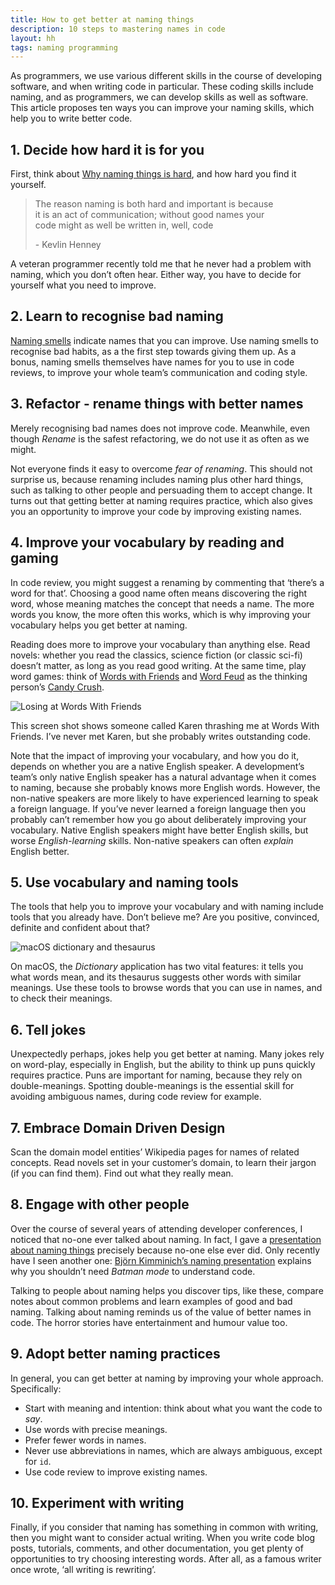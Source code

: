 ```yaml
---
title: How to get better at naming things
description: 10 steps to mastering names in code
layout: hh
tags: naming programming
---
```


As programmers, we use various different skills in the course of developing software, and when writing code in particular.
These coding skills include naming, and as programmers, we can develop skills as well as software.
This article proposes ten ways you can improve your naming skills, which help you to write better code.

## 1. Decide how hard it is for you

First, think about [Why naming things is hard](http://hilton.org.uk/blog/why-naming-things-is-hard), and how hard you find it yourself.

<blockquote class="big" style="max-width:28em">
<p>The reason naming is both hard and important is because it is an act of communication;
without good names your code might as well be written in, well, code</p>
<p>- Kevlin Henney</p>
</blockquote>

A veteran programmer recently told me that he never had a problem with naming, which you don’t often hear.
Either way, you have to decide for yourself what you need to improve.

## 2. Learn to recognise bad naming

[Naming smells](http://hilton.org.uk/blog/naming-smells) indicate names that you can improve.
Use naming smells to recognise bad habits, as a the first step towards giving them up.
As a bonus, naming smells themselves have names for you to use in code reviews, to improve your whole team’s communication and coding style.

## 3. Refactor - rename things with better names

Merely recognising bad names does not improve code.
Meanwhile, even though _Rename_ is the safest refactoring, we do not use it as often as we might.

Not everyone finds it easy to overcome _fear of renaming_.
This should not surprise us, because renaming includes naming plus other hard things, such as talking to other people and persuading them to accept change.
It turns out that getting better at naming requires practice, which also gives you an opportunity to improve your code by improving existing names.

## 4. Improve your vocabulary by reading and gaming

In code review, you might suggest a renaming by commenting that ‘there’s a word for that’.
Choosing a good name often means discovering the right word, whose meaning matches the concept that needs a name.
The more words you know, the more often this works, which is why improving your vocabulary helps you get better at naming.

Reading does more to improve your vocabulary than anything else.
Read novels: whether you read the classics, science fiction (or classic sci-fi) doesn’t matter, as long as you read good writing.
At the same time, play word games: think of [Words with Friends](https://en.wikipedia.org/wiki/Words_with_Friends) and [Word Feud](http://wordfeud.com) as the thinking person’s [Candy Crush](https://en.wikipedia.org/wiki/Candy_Crush_Saga).

![Losing at Words With Friends](words-with-friends.png)

This screen shot shows someone called Karen thrashing me at Words With Friends.
I’ve never met Karen, but she probably writes outstanding code.

Note that the impact of improving your vocabulary, and how you do it, depends on whether you are a native English speaker.
A development’s team’s only native English speaker has a natural advantage when it comes to naming, because she probably knows more English words.
However, the non-native speakers are more likely to have experienced learning to speak a foreign language.
If you’ve never learned a foreign language then you probably can’t remember how you go about deliberately improving your vocabulary.
Native English speakers might have better English skills, but worse _English-learning_ skills.
Non-native speakers can often _explain_ English better.

## 5. Use vocabulary and naming tools

The tools that help you to improve your vocabulary and with naming include tools that you already have.
Don’t believe me? Are you positive, convinced, definite and confident about that?

![macOS dictionary and thesaurus](thesaurus.png)

On macOS, the _Dictionary_ application has two vital features: it tells you what words mean, and its thesaurus suggests other words with similar meanings.
Use these tools to browse words that you can use in names, and to check their meanings.

## 6. Tell jokes

Unexpectedly perhaps, jokes help you get better at naming.
Many jokes rely on word-play, especially in English, but the ability to think up puns quickly requires practice.
Puns are important for naming, because they rely on double-meanings.
Spotting double-meanings is the essential skill for avoiding ambiguous names, during code review for example.

## 7. Embrace Domain Driven Design

Scan the domain model entities’ Wikipedia pages for names of related concepts.
Read novels set in your customer’s domain, to learn their jargon (if you can find them).
Find out what they really mean.

## 8. Engage with other people

Over the course of several years of attending developer conferences, I noticed that no-one ever talked about naming.
In fact, I gave a [presentation about naming things](../presentations/naming) precisely because no-one else ever did.
Only recently have I seen another one: [Björn Kimminich’s naming presentation]() explains why you shouldn’t need _Batman mode_ to understand code.

Talking to people about naming helps you discover tips, like these, compare notes about common problems and learn examples of good and bad naming.
Talking about naming reminds us of the value of better names in code.
The horror stories have entertainment and humour value too.

## 9. Adopt better naming practices

In general, you can get better at naming by improving your whole approach.
Specifically:

* Start with meaning and intention: think about what you want the code to _say_.
* Use words with precise meanings.
* Prefer fewer words in names.
* Never use abbreviations in names, which are always ambiguous, except for `id`.
* Use code review to improve existing names.

## 10. Experiment with writing

Finally, if you consider that naming has something in common with writing, then you might want to consider actual writing.
When you write code blog posts, tutorials, comments, and other documentation, you get plenty of opportunities to try choosing interesting words.
After all, as a famous writer once wrote, ‘all writing is rewriting’.
